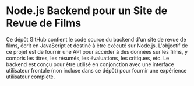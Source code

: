 # Node.js Backend pour un Site de Revue de Films
Ce dépôt GitHub contient le code source du backend d'un site de revue de films, écrit en JavaScript et destiné à être exécuté sur Node.js. L'objectif de ce projet est de fournir une API pour accéder à des données sur les films, y compris les titres, les résumés, les évaluations, les critiques, etc. Le backend est conçu pour être utilisé en conjonction avec une interface utilisateur frontale (non incluse dans ce dépôt) pour fournir une expérience utilisateur complète.

